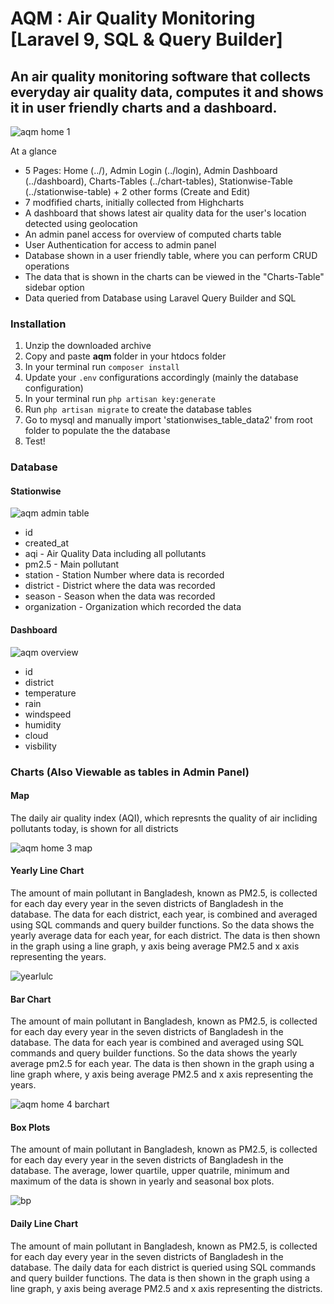 # AQM : Air Quality Monitoring [Laravel 9, SQL & Query Builder]
## An air quality monitoring software that collects everyday air quality data, computes it and shows it in user friendly charts and a dashboard. 

![aqm home 1](https://user-images.githubusercontent.com/24864973/210167997-b56677bd-f06f-4442-8030-e649af3b229c.png)

At a glance 
* 5 Pages: Home (../), Admin Login (../login), Admin Dashboard (../dashboard), Charts-Tables (../chart-tables), Stationwise-Table (../stationwise-table) + 2 other forms (Create and Edit)
* 7 modfified charts, initially collected from Highcharts
* A dashboard that shows latest air quality data for the user's location detected using geolocation
* An admin panel access for overview of computed charts table
* User Authentication for access to admin panel 
* Database shown in a user friendly table, where you can perform CRUD operations
* The data that is shown in the charts can be viewed in the "Charts-Table" sidebar option
* Data queried from Database using Laravel Query Builder and SQL

### Installation
1. Unzip the downloaded archive
2. Copy and paste **aqm** folder in your htdocs folder
3. In your terminal run `composer install`
4. Update your `.env` configurations accordingly (mainly the database configuration)
5. In your terminal run `php artisan key:generate`
6. Run `php artisan migrate` to create the database tables 
7. Go to mysql and manually import 'stationwises_table_data2' from root folder to populate the the database
8. Test!

### Database

#### Stationwise

![aqm admin table](https://user-images.githubusercontent.com/24864973/210167991-876999e8-b87c-4e9e-9267-e7c23934ba17.png)

* id
* created_at 
* aqi - Air Quality Data including all pollutants
* pm2.5 - Main pollutant
* station - Station Number where data is recorded
* district - District where the data was recorded
* season - Season when the data was recorded 
* organization - Organization which recorded the data

#### Dashboard

![aqm overview](https://user-images.githubusercontent.com/24864973/210167953-e3389cd3-5551-4680-941c-e4304c41915e.png)

 * id
 * district
 * temperature
 * rain
 * windspeed 
 * humidity  
 * cloud
 * visbility         

### Charts (Also Viewable as tables in Admin Panel)

#### Map
The daily air quality index (AQI), which represnts the quality of air incliding pollutants today, is shown for all districts

![aqm home 3 map](https://user-images.githubusercontent.com/24864973/210167840-b455e179-a859-44c1-8b35-92fa2788bbe1.png)

#### Yearly Line Chart
The amount of main pollutant in Bangladesh, known as PM2.5, is collected for each day every year in the seven districts of Bangladesh in the database. The data for each district, each year, is combined and averaged using SQL commands and query builder functions. So the data shows the yearly average data for each year, for each district. The data is then shown in the graph using a line graph, y axis being average PM2.5 and x axis representing the years.

![yearlulc](https://user-images.githubusercontent.com/24864973/210167847-422ea341-00d2-4f15-81d9-1f2ff15987b0.png)

#### Bar Chart
The amount of main pollutant in Bangladesh, known as PM2.5, is collected for each day every year in the seven districts of Bangladesh in the database. The data for each year is combined and averaged using SQL commands and query builder functions. So the data shows the yearly average pm2.5 for each year. The data is then shown in the graph using a line graph where, y axis being average PM2.5 and x axis representing the years.

![aqm home 4 barchart](https://user-images.githubusercontent.com/24864973/210168021-ae3346e4-639a-47b2-b7c6-caec53e99811.png)

#### Box Plots
The amount of main pollutant in Bangladesh, known as PM2.5, is collected for each day every year in the seven districts of Bangladesh in the database. The average, lower quartile, upper quatrile, minimum and maximum of the data is shown in yearly and seasonal box plots.

![bp](https://user-images.githubusercontent.com/24864973/210167903-899edde4-8ee4-4499-8365-93910f9aa328.png)

#### Daily Line Chart
The amount of main pollutant in Bangladesh, known as PM2.5, is collected for each day every year in the seven districts of Bangladesh in the database. The daily data for each district is queried using SQL commands and query builder functions. The data is then shown in the graph using a line graph, y axis being average PM2.5 and x axis representing the districts.





